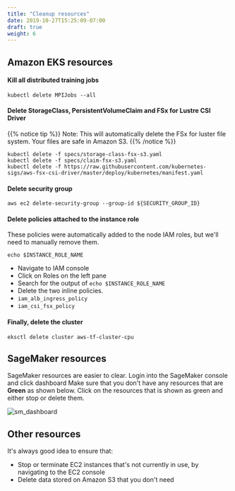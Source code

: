 ```yaml
---
title: "Cleanup resources"
date: 2019-10-27T15:25:09-07:00
draft: true
weight: 6
---
```


## Amazon EKS resources

#### Kill all distributed training jobs
```
kubectl delete MPIJobs --all
```

#### Delete StorageClass, PersistentVolumeClaim and FSx for Lustre CSI Driver
{{% notice tip %}}
Note: This will automatically delete the FSx for luster file system. Your files are safe in Amazon S3.
{{% /notice %}}
```
kubectl delete -f specs/storage-class-fsx-s3.yaml
kubectl delete -f specs/claim-fsx-s3.yaml
kubectl delete -f https://raw.githubusercontent.com/kubernetes-sigs/aws-fsx-csi-driver/master/deploy/kubernetes/manifest.yaml
```
#### Delete security group
```
aws ec2 delete-security-group --group-id ${SECURITY_GROUP_ID}
```

#### Delete policies attached to the instance role
These policies were automatically added to the node IAM roles, but we'll need to manually remove them.
```
echo $INSTANCE_ROLE_NAME
```
* Navigate to IAM console
* Click on Roles on the left pane
* Search for the output of `echo $INSTANCE_ROLE_NAME`
* Delete the two inline policies.
 * `iam_alb_ingress_policy`
 * `iam_csi_fsx_policy`

#### Finally, delete the cluster
```
eksctl delete cluster aws-tf-cluster-cpu
```

## SageMaker resources
SageMaker resources are easier to clear.
Login into the SageMaker console and click dashboard
Make sure that you don't have any resources that are **Green** as shown below. Click on the resources that is shown as green and either stop or delete them.

![sm_dashboard](/images/cleanup/sm_cleanup.png)

## Other resources
It's always good idea to ensure that:

* Stop or terminate EC2 instances that's not currently in use, by navigating to the EC2 console
* Delete data stored on Amazon S3 that you don't need
